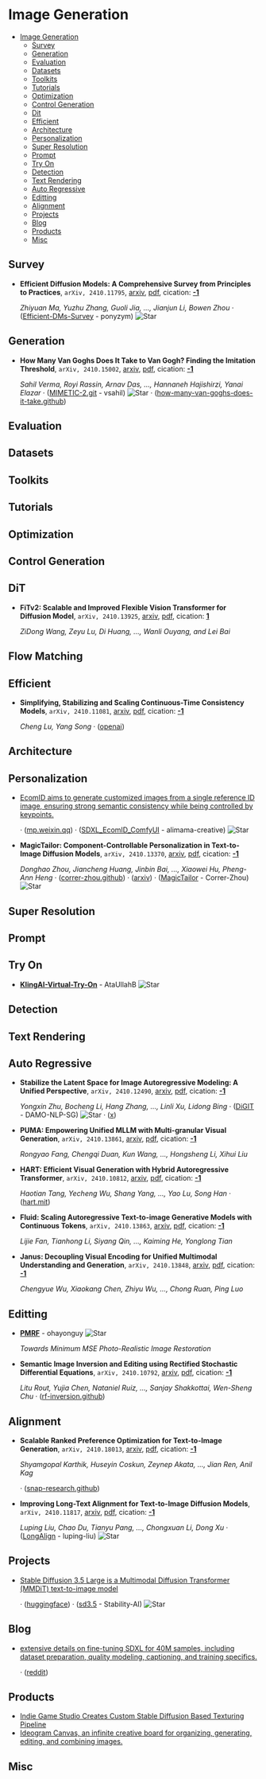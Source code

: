 # Image Generation

- [Image Generation](#image-generation)
  - [Survey](#survey)
  - [Generation](#generation)
  - [Evaluation](#evaluation)
  - [Datasets](#datasets)
  - [Toolkits](#toolkits)
  - [Tutorials](#tutorials)
  - [Optimization](#optimization)
  - [Control Generation](#control-generation)
  - [Dit](#dit)
  - [Efficient](#efficient)
  - [Architecture](#architecture)
  - [Personalization](#personalization)
  - [Super Resolution](#super-resolution)
  - [Prompt](#prompt)
  - [Try On](#try-on)
  - [Detection](#detection)
  - [Text Rendering](#text-rendering)
  - [Auto Regressive](#auto-regressive)
  - [Editting](#editting)
  - [Alignment](#alignment)
  - [Projects](#projects)
  - [Blog](#blog)
  - [Products](#products)
  - [Misc](#misc)


## Survey

- **Efficient Diffusion Models: A Comprehensive Survey from Principles to
  Practices**, `arXiv, 2410.11795`, [arxiv](http://arxiv.org/abs/2410.11795v2), [pdf](http://arxiv.org/pdf/2410.11795v2.pdf), cication: [**-1**](None)

	 *Zhiyuan Ma, Yuzhu Zhang, Guoli Jia, ..., Jianjun Li, Bowen Zhou* · ([Efficient-DMs-Survey](https://github.com/ponyzym/Efficient-DMs-Survey) - ponyzym) ![Star](https://img.shields.io/github/stars/ponyzym/Efficient-DMs-Survey.svg?style=social&label=Star)

## Generation

- **How Many Van Goghs Does It Take to Van Gogh? Finding the Imitation
  Threshold**, `arXiv, 2410.15002`, [arxiv](http://arxiv.org/abs/2410.15002v1), [pdf](http://arxiv.org/pdf/2410.15002v1.pdf), cication: [**-1**](None)

	 *Sahil Verma, Royi Rassin, Arnav Das, ..., Hannaneh Hajishirzi, Yanai Elazar* · ([MIMETIC-2.git](https://github.com/vsahil/MIMETIC-2.git) - vsahil) ![Star](https://img.shields.io/github/stars/vsahil/MIMETIC-2.git.svg?style=social&label=Star) · ([how-many-van-goghs-does-it-take.github](https://how-many-van-goghs-does-it-take.github.io/))

## Evaluation


## Datasets


## Toolkits


## Tutorials


## Optimization


## Control Generation


## DiT

- **FiTv2: Scalable and Improved Flexible Vision Transformer for Diffusion
  Model**, `arXiv, 2410.13925`, [arxiv](http://arxiv.org/abs/2410.13925v1), [pdf](http://arxiv.org/pdf/2410.13925v1.pdf), cication: [**1**](https://scholar.google.com/scholar?cites=10362575906962583029&as_sdt=2005&sciodt=0,5&hl=en&oe=ASCII)

	 *ZiDong Wang, Zeyu Lu, Di Huang, ..., Wanli Ouyang, and Lei Bai*

## Flow Matching


## Efficient

- **Simplifying, Stabilizing and Scaling Continuous-Time Consistency Models**, `arXiv, 2410.11081`, [arxiv](http://arxiv.org/abs/2410.11081v1), [pdf](http://arxiv.org/pdf/2410.11081v1.pdf), cication: [**-1**](None)

	 *Cheng Lu, Yang Song* · ([openai](https://openai.com/index/simplifying-stabilizing-and-scaling-continuous-time-consistency-models/))

## Architecture


## Personalization

- [EcomID aims to generate customized images from a single reference ID image, ensuring strong semantic consistency while being controlled by keypoints.](https://huggingface.co/alimama-creative/SDXL-EcomID)

	 · ([mp.weixin.qq](https://mp.weixin.qq.com/s/wgjMgmzkte2NylpfwarXtg)) · ([SDXL_EcomID_ComfyUI](https://github.com/alimama-creative/SDXL_EcomID_ComfyUI) - alimama-creative) ![Star](https://img.shields.io/github/stars/alimama-creative/SDXL_EcomID_ComfyUI.svg?style=social&label=Star)
- **MagicTailor: Component-Controllable Personalization in Text-to-Image
  Diffusion Models**, `arXiv, 2410.13370`, [arxiv](http://arxiv.org/abs/2410.13370v1), [pdf](http://arxiv.org/pdf/2410.13370v1.pdf), cication: [**-1**](None)

	 *Donghao Zhou, Jiancheng Huang, Jinbin Bai, ..., Xiaowei Hu, Pheng-Ann Heng* · ([correr-zhou.github](https://correr-zhou.github.io/MagicTailor/)) · ([arxiv](https://arxiv.org/pdf/2410.13370)) · ([MagicTailor](https://github.com/Correr-Zhou/MagicTailor) - Correr-Zhou) ![Star](https://img.shields.io/github/stars/Correr-Zhou/MagicTailor.svg?style=social&label=Star)

## Super Resolution


## Prompt


## Try On

- [**KlingAI-Virtual-Try-On**](https://github.com/AtaUllahB/KlingAI-Virtual-Try-On) - AtaUllahB ![Star](https://img.shields.io/github/stars/AtaUllahB/KlingAI-Virtual-Try-On.svg?style=social&label=Star)

## Detection


## Text Rendering


## Auto Regressive

- **Stabilize the Latent Space for Image Autoregressive Modeling: A Unified
  Perspective**, `arXiv, 2410.12490`, [arxiv](http://arxiv.org/abs/2410.12490v1), [pdf](http://arxiv.org/pdf/2410.12490v1.pdf), cication: [**-1**](None)

	 *Yongxin Zhu, Bocheng Li, Hang Zhang, ..., Linli Xu, Lidong Bing* · ([DiGIT](https://github.com/DAMO-NLP-SG/DiGIT) - DAMO-NLP-SG) ![Star](https://img.shields.io/github/stars/DAMO-NLP-SG/DiGIT.svg?style=social&label=Star) · ([x](https://x.com/lixin4ever/status/1848777855666426265))
- **PUMA: Empowering Unified MLLM with Multi-granular Visual Generation**, `arXiv, 2410.13861`, [arxiv](http://arxiv.org/abs/2410.13861v2), [pdf](http://arxiv.org/pdf/2410.13861v2.pdf), cication: [**-1**](None)

	 *Rongyao Fang, Chengqi Duan, Kun Wang, ..., Hongsheng Li, Xihui Liu*
- **HART: Efficient Visual Generation with Hybrid Autoregressive Transformer**, `arXiv, 2410.10812`, [arxiv](http://arxiv.org/abs/2410.10812v1), [pdf](http://arxiv.org/pdf/2410.10812v1.pdf), cication: [**-1**](None)

	 *Haotian Tang, Yecheng Wu, Shang Yang, ..., Yao Lu, Song Han* · ([hart.mit](https://hart.mit.edu/))
- **Fluid: Scaling Autoregressive Text-to-image Generative Models with
  Continuous Tokens**, `arXiv, 2410.13863`, [arxiv](http://arxiv.org/abs/2410.13863v1), [pdf](http://arxiv.org/pdf/2410.13863v1.pdf), cication: [**-1**](None)

	 *Lijie Fan, Tianhong Li, Siyang Qin, ..., Kaiming He, Yonglong Tian*
- **Janus: Decoupling Visual Encoding for Unified Multimodal Understanding
  and Generation**, `arXiv, 2410.13848`, [arxiv](http://arxiv.org/abs/2410.13848v1), [pdf](http://arxiv.org/pdf/2410.13848v1.pdf), cication: [**-1**](None)

	 *Chengyue Wu, Xiaokang Chen, Zhiyu Wu, ..., Chong Ruan, Ping Luo*

## Editting

- [**PMRF**](https://github.com/ohayonguy/PMRF) - ohayonguy ![Star](https://img.shields.io/github/stars/ohayonguy/PMRF.svg?style=social&label=Star)

	 *Towards Minimum MSE Photo-Realistic Image Restoration*
- **Semantic Image Inversion and Editing using Rectified Stochastic
  Differential Equations**, `arXiv, 2410.10792`, [arxiv](http://arxiv.org/abs/2410.10792v1), [pdf](http://arxiv.org/pdf/2410.10792v1.pdf), cication: [**-1**](None)

	 *Litu Rout, Yujia Chen, Nataniel Ruiz, ..., Sanjay Shakkottai, Wen-Sheng Chu* · ([rf-inversion.github](https://rf-inversion.github.io/))

## Alignment

- **Scalable Ranked Preference Optimization for Text-to-Image Generation**, `arXiv, 2410.18013`, [arxiv](http://arxiv.org/abs/2410.18013v2), [pdf](http://arxiv.org/pdf/2410.18013v2.pdf), cication: [**-1**](None)

	 *Shyamgopal Karthik, Huseyin Coskun, Zeynep Akata, ..., Jian Ren, Anil Kag*

	 · ([snap-research.github](https://snap-research.github.io/RankDPO/))
- **Improving Long-Text Alignment for Text-to-Image Diffusion Models**, `arXiv, 2410.11817`, [arxiv](http://arxiv.org/abs/2410.11817v1), [pdf](http://arxiv.org/pdf/2410.11817v1.pdf), cication: [**-1**](None)

	 *Luping Liu, Chao Du, Tianyu Pang, ..., Chongxuan Li, Dong Xu* · ([LongAlign](https://github.com/luping-liu/LongAlign) - luping-liu) ![Star](https://img.shields.io/github/stars/luping-liu/LongAlign.svg?style=social&label=Star)

## Projects

- [Stable Diffusion 3.5 Large is a Multimodal Diffusion Transformer (MMDiT) text-to-image model](https://huggingface.co/stabilityai/stable-diffusion-3.5-large)

	 · ([huggingface](https://huggingface.co/spaces/stabilityai/stable-diffusion-3.5-large)) · ([sd3.5](https://github.com/Stability-AI/sd3.5) - Stability-AI) ![Star](https://img.shields.io/github/stars/Stability-AI/sd3.5.svg?style=social&label=Star)

## Blog

- [extensive details on fine-tuning SDXL for 40M samples, including dataset preparation, quality modeling, captioning, and training specifics.](https://buttondown.com/ainews/archive/ainews-not-much-happened-this-weekend-2670/)

	 · ([reddit](https://www.reddit.com/r/StableDiffusion/comments/1gdkpqp/the_gory_details_of_finetuning_sdxl_for_40m/))

## Products

- [Indie Game Studio Creates Custom Stable Diffusion Based Texturing Pipeline](https://x.com/DigestDiff93383/status/1850458947162980776)
- [Ideogram Canvas, an infinite creative board for organizing, generating, editing, and combining images.](https://x.com/ideogram_ai/status/1848757699606983143)

## Misc